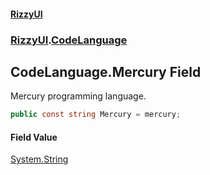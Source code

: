 #### [RizzyUI](index 'index')
### [RizzyUI](RizzyUI 'RizzyUI').[CodeLanguage](RizzyUI.CodeLanguage 'RizzyUI.CodeLanguage')

## CodeLanguage.Mercury Field

Mercury programming language.

```csharp
public const string Mercury = mercury;
```

#### Field Value
[System.String](https://docs.microsoft.com/en-us/dotnet/api/System.String 'System.String')